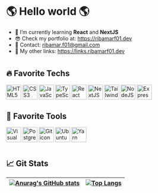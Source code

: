 # 🌎 Hello world 🌎

- 🌱 I’m currently learning <b>React</b> and <b>NextJS</b>
- 😎 Check my portfolio at: https://ribamarf01.dev
- 📩 Contact: ribamar.f01@gmail.com
- 🔗 My other links: https://links.ribamarf01.dev

# 

## 🔥 Favorite Techs 

<div style="display: inline-block">
    <abbr style="text-decoration: none;" title="HTML5">
        <img src="https://cdn.jsdelivr.net/gh/devicons/devicon/icons/html5/html5-original.svg" height="40" width="40" alt="HTML5 icon" />
    </abbr>
    <abbr style="text-decoration: none;" title="CSS3">
        <img src="https://cdn.jsdelivr.net/gh/devicons/devicon/icons/css3/css3-original.svg" height="40" width="40" alt="CSS3 icon" />
    </abbr>
    <abbr style="text-decoration: none;" title="JavaScript">
        <img src="https://cdn.jsdelivr.net/gh/devicons/devicon/icons/javascript/javascript-original.svg" height="40" width="40" alt="JavaScript icon"/>
    </abbr>
    <abbr style="text-decoration: none;" title="TypeScript">
        <img src="https://cdn.jsdelivr.net/gh/devicons/devicon/icons/typescript/typescript-original.svg" height="40" width="40" alt="TypeScript icon" />
    </abbr>
    <abbr style="text-decoration: none;" title="React">
        <img src="https://cdn.jsdelivr.net/gh/devicons/devicon/icons/react/react-original.svg" height="40" width="40" alt="React icon" />
    </abbr>
    <abbr style="text-decoration: none;" title="NextJS">
        <img src="https://cdn.jsdelivr.net/gh/devicons/devicon/icons/nextjs/nextjs-original.svg" height="40" width="40" alt="NextJS icon" />
    </abbr>
    <abbr style="text-decoration: none;" title="TailwindCSS">
        <img src="https://cdn.jsdelivr.net/gh/devicons/devicon/icons/tailwindcss/tailwindcss-plain.svg" height="40" width="40" alt="TailwindCSS icon" />
    </abbr>
    <abbr style="text-decoration: none;" title="NodeJS">
        <img src="https://cdn.jsdelivr.net/gh/devicons/devicon/icons/nodejs/nodejs-original.svg" height="40" width="40" alt="NodeJS icon" />
    </abbr>
    <abbr style="text-decoration: none;" title="Express">
        <img src="https://cdn.jsdelivr.net/gh/devicons/devicon/icons/express/express-original.svg" height="40" width="40" alt="Express framework icon" />
    </abbr>
</div>

## 🔧 Favorite Tools

<div style="display: inline-block">
    <abbr style="text-decoration: none;" title="Visual Studio Code">
        <img src="https://cdn.jsdelivr.net/gh/devicons/devicon/icons/vscode/vscode-original.svg" height="40" width="40" alt="Visual Studio Code icon" />
    </abbr>
    <abbr style="text-decoration: none;" title="PostgreSQL">
        <img src="https://cdn.jsdelivr.net/gh/devicons/devicon/icons/postgresql/postgresql-original.svg" height="40" width="40" alt="PostgreSQL icon"/>
    </abbr>
    <abbr style="text-decoration: none;" title="Git">
        <img src="https://cdn.jsdelivr.net/gh/devicons/devicon/icons/git/git-original.svg" height="40" width="40" alt="Git icon" />
    </abbr>
    <abbr style="text-decoration: none;" title="Ubuntu">
        <img src="https://cdn.jsdelivr.net/gh/devicons/devicon/icons/ubuntu/ubuntu-plain.svg" height="40" width="40" alt='Ubuntu icon' />
    </abbr>
    <abbr style="text-decoration: none" title="Yarn">
        <img src="https://cdn.jsdelivr.net/gh/devicons/devicon/icons/yarn/yarn-original.svg" height="40" width="40" alt='Yarn icon' />  
    </abbr>
</div>

#

## 📈 Git Stats

| [![Anurag's GitHub stats](https://github-readme-stats.vercel.app/api?username=ribamarf01&theme=dracula&show_icons=true)](https://github.com/anuraghazra/github-readme-stats) | [![Top Langs](https://github-readme-stats.vercel.app/api/top-langs/?username=anuraghazra&theme=dracula&layout=compact)](https://github.com/anuraghazra/github-readme-stats) |
| -------------- | -------------- |
